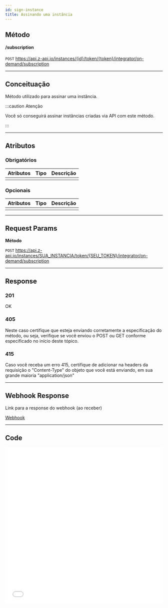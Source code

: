 ```yaml
---
id: sign-instance
title: Assinando uma instância
---
```


## Método

#### /subscription

`POST` https://api.z-api.io/instances/{id}/token/{token}/integrator/on-demand/subscription

---

## Conceituação

Método utilizado para assinar uma instância.

:::caution Atenção

Você só conseguirá assinar instâncias criadas via API com este método.

:::

---

## Atributos

### Obrigatórios

| Atributos | Tipo | Descrição |
| :-------- | :--: | :-------- |
|           |      |           |

### Opcionais

| Atributos | Tipo | Descrição |
| :-------- | :--: | :-------- |
|           |      |           |

---

## Request Params

**Método**

`POST` https://api.z-api.io/instances/SUA_INSTANCIA/token/{SEU_TOKEN}/integrator/on-demand/subscription

---

## Response

### 201

OK

### 405

Neste caso certifique que esteja enviando corretamente a especificação do método, ou seja, verifique se você enviou o POST ou GET conforme especificado no início deste tópico.

### 415

Caso você receba um erro 415, certifique de adicionar na headers da requisição o "Content-Type" do objeto que você está enviando, em sua grande maioria "application/json"

---

## Webhook Response

Link para a response do webhook (ao receber)

[Webhook](../webhooks/on-message-received#response)

---

## Code

<iframe src="//api.apiembed.com/?source=https://raw.githubusercontent.com/Z-API/z-api-docs/main/json-examples/sign-instance.json&targets=all" frameborder="0" scrolling="no" width="100%" height="500px" seamless></iframe>
